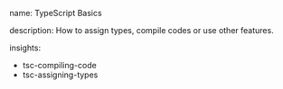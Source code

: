 name: TypeScript Basics

description: How to assign types, compile codes or use other features.

insights:
  - tsc-compiling-code
  - tsc-assigning-types